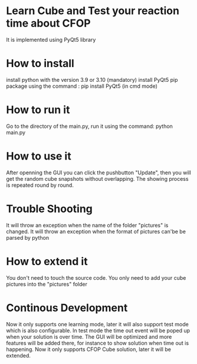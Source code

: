 # Learn Cube and Test your reaction time about CFOP
It is implemented using PyQt5 library

# How to install
install python with the version 3.9 or 3.10 (mandatory)
install PyQt5 pip package using the command : pip install PyQt5  (in cmd mode)

# How to run it
Go to the directory of the main.py, run it using the command: python main.py

# How to use it
After openning the GUI you can click the pushbutton "Update", then you will get the random cube snapshots without overlapping.
The showing process is repeated round by round.

# Trouble Shooting
It will throw an exception when the name of the folder "pictures" is changed.
It will throw an exception when the format of pictures can'be be parsed by python

# How to extend it
You don't need to touch the source code. You only need to add your cube pictures into the "pictures" folder

# Continous Development
Now it only supports one learning mode, later it will also support test mode which is also configurable.
In test mode the time out event will be poped up when your solution is over time.
The GUI will be optimized and more features will be added there, for instance to show solution when time out is happening.
Now it only supports CFOP Cube solution, later it will be extended.
